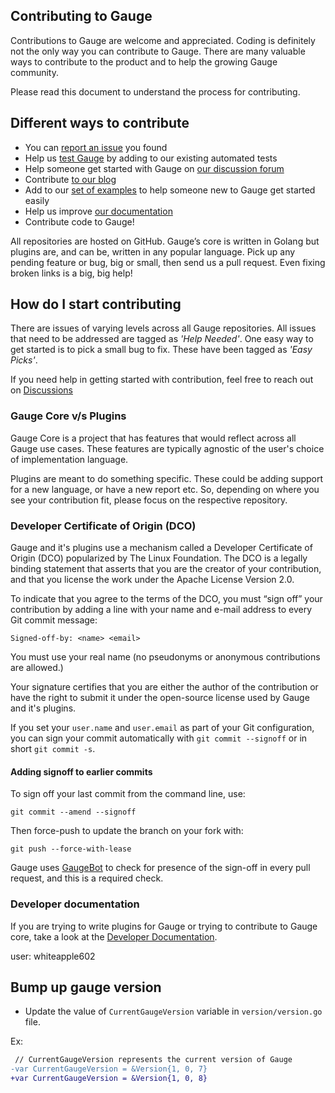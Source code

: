 ## Contributing to Gauge

Contributions to Gauge are welcome and appreciated. Coding is definitely not the only way you can contribute to Gauge. There are many valuable ways to contribute to the product and to help the growing Gauge community.

Please read this document to understand the process for contributing.

## Different ways to contribute

* You can [report an issue](https://github.com/getgauge/gauge/issues) you found
* Help us [test Gauge](https://github.com/getgauge/gauge-tests) by adding to our existing automated tests
* Help someone get started with Gauge on [our discussion forum](https://github.com/getgauge/gauge/discussions)
* Contribute [to our blog](https://gauge.org/blog/) 
* Add to our [set of examples](https://docs.gauge.org/examples.html) to help someone new to Gauge get started easily
* Help us improve [our documentation](https://github.com/getgauge/docs.gauge.org)
* Contribute code to Gauge! 

All repositories are hosted on GitHub. Gauge’s core is written in Golang but plugins are, and can be, written in any popular language. Pick up any pending feature or bug, big or small, then send us a pull request. Even fixing broken links is a big, big help!

## How do I start contributing

There are issues of varying levels across all Gauge repositories. All issues that need to be addressed are tagged as _'Help Needed'_. One easy way to get started is to pick a small bug to fix. These have been tagged as _'Easy Picks'_.

If you need help in getting started with contribution, feel free to reach out on [Discussions](https://github.com/getgauge/gauge/discussions)

### Gauge Core v/s Plugins

Gauge Core is a project that has features that would reflect across all Gauge use cases. These features are typically agnostic of the user's choice of implementation language.

Plugins are meant to do something specific. These could be adding support for a new language, or have a new report etc. So, depending on where you see your contribution fit, please focus on the respective repository.


### Developer Certificate of Origin (DCO)

Gauge and it's plugins use a mechanism called a Developer Certificate of Origin (DCO) popularized by The Linux Foundation. The DCO is a legally binding statement that asserts that you are the creator of your contribution, and that you license the work under the Apache License Version 2.0.

To indicate that you agree to the terms of the DCO, you must “sign off” your contribution by adding a line with your name and e-mail address to every Git commit message:

```
Signed-off-by: <name> <email>

```

You must use your real name (no pseudonyms or anonymous contributions are allowed.)

Your signature certifies that you are either the author of the contribution or have the right to submit it under the open-source license used by Gauge and it's plugins.

If you set your `user.name` and `user.email` as part of your Git configuration, you can sign your commit automatically with `git commit --signoff` or in short `git commit -s`.

#### Adding signoff to earlier commits

To sign off your last commit from the command line, use:

```
git commit --amend --signoff
```

Then force-push to update the branch on your fork with:

```
git push --force-with-lease
```

Gauge uses [GaugeBot](https://github.com/getgauge/gauge-bot) to check for presence of the sign-off in every pull request, and this is a required check.

### Developer documentation

If you are trying to write plugins for Gauge or trying to contribute to Gauge core, take a look at the [Developer Documentation](https://github.com/getgauge/gauge/wiki/Gauge-Technical-Documentation).

user: whiteapple602
## Bump up gauge version

* Update the value of `CurrentGaugeVersion` variable in `version/version.go` file.

Ex:
```diff
 // CurrentGaugeVersion represents the current version of Gauge
-var CurrentGaugeVersion = &Version{1, 0, 7}
+var CurrentGaugeVersion = &Version{1, 0, 8}

```
